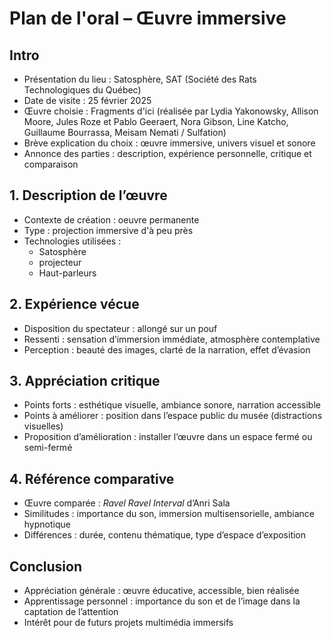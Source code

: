 # Plan de l'oral – Œuvre immersive

## Intro
- Présentation du lieu : Satosphère, SAT (Société des Rats Technologiques du Québec)
- Date de visite : 25 février 2025
- Œuvre choisie : Fragments d'ici (réalisée par Lydia Yakonowsky, Allison Moore, Jules Roze et Pablo Geeraert, Nora Gibson, Line Katcho, Guillaume Bourrassa, Meisam Nemati / Sulfation)
- Brève explication du choix : œuvre immersive, univers visuel et sonore
- Annonce des parties : description, expérience personnelle, critique et comparaison

## 1. Description de l’œuvre
- Contexte de création : oeuvre permanente
- Type : projection immersive d'à peu près 
- Technologies utilisées :
  - Satosphère
  - projecteur
  - Haut-parleurs

## 2. Expérience vécue
- Disposition du spectateur : allongé sur un pouf
- Ressenti : sensation d’immersion immédiate, atmosphère contemplative
- Perception : beauté des images, clarté de la narration, effet d’évasion

## 3. Appréciation critique
- Points forts : esthétique visuelle, ambiance sonore, narration accessible
- Points à améliorer : position dans l’espace public du musée (distractions visuelles)
- Proposition d’amélioration : installer l’œuvre dans un espace fermé ou semi-fermé

## 4. Référence comparative
- Œuvre comparée : *Ravel Ravel Interval* d’Anri Sala
- Similitudes : importance du son, immersion multisensorielle, ambiance hypnotique
- Différences : durée, contenu thématique, type d’espace d’exposition

## Conclusion
- Appréciation générale : œuvre éducative, accessible, bien réalisée
- Apprentissage personnel : importance du son et de l’image dans la captation de l’attention
- Intérêt pour de futurs projets multimédia immersifs
 
